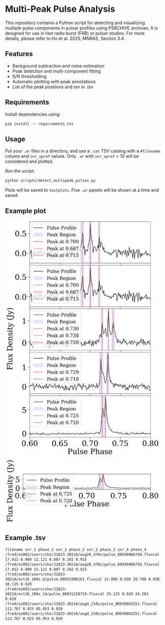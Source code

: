 # Multi-Peak Pulse Analysis

This repository contains a Python script for detecting and visualizing multiple pulse components in pulsar profiles using PSRCHIVE archives. It is designed for use in fast radio burst (FRB) or pulsar studies. For more details, please refer to Ho et al. 2025, MNRAS, Section 3.4.

## Features

- Background subtraction and noise estimation
- Peak detection and multi-component fitting
- S/N thresholding
- Automatic plotting with peak annotations
- List of the peak positions and snr in .tsv

## Requirements

Install dependencies using:

```bash
pip install -r requirements.txt
```

## Usage

Put your `.ar` files in a directory, and use a `.cat` TSV catalog with a `#filename` column and `snr_xprof` values.
Only `.ar` with `snr_xprof` > 10 will be considered and plotted.

Run the script:

```bash
python scripts/detect_multipeak_pulses.py
```

Plots will be saved to `testplots`.
Five `.ar` panels will be shown at a time and saved.

## Example plot
![Description of image](plots/combined_pulses_batch_1.png)
![Description of image](plots/combined_pulses_batch_2.png)


## Example .tsv
```tsv
filename snr_1 phase_1 snr_2 phase_2 snr_3 phase_3 snr_4 phase_4 
/fred/oz002/users/sho/J1823-3021A/aug20_470s/pulse_80930966750.fluxcal 17.012 0.900 12.121 0.887 8.192 0.915 
/fred/oz002/users/sho/J1823-3021A/aug20_470s/pulse_80930966750.fluxcal 17.012 0.900 12.121 0.887 8.192 0.915 
/fred/oz002/users/sho/J1823-3021A/oct16_100s_6/pulse_80931090161.fluxcal 21.096 0.930 20.790 0.938 16.115 0.920 
/fred/oz002/users/sho/J1823-3021A/oct16_100s_14/pulse_80931228719.fluxcal 25.125 0.929 24.283 0.918 
/fred/oz002/users/sho/J1823-3021A/aug4_210s/pulse_80930893251.fluxcal 113.767 0.925 85.953 0.920 
/fred/oz002/users/sho/J1823-3021A/aug4_210s/pulse_80930893251.fluxcal 113.767 0.925 85.953 0.920
```
